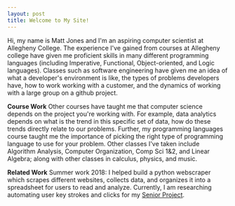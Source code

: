 ```yaml
---
layout: post
title: Welcome to My Site!
---
```


Hi, my name is Matt Jones and I'm an aspiring computer scientist at Allegheny College. The experience I've gained from courses at Allegheny college have given me proficient skills in many different programming languages (including Imperative, Functional, Object-oriented, and Logic languages). Classes such as software engineering have given me an idea of what a developer's environment is like, the types of problems developers have, how to work working with a customer, and the dynamics of working with a large group on a github project.

**Course Work**
Other courses have taught me that computer science depends on the project you're working with. For example, data analytics depends on what is the trend in this specific set of data, how do these trends directly relate to our problems. Further, my programming languages course taught me the importance of picking the right type of programming language to use for your problem. Other classes I've taken include Algorithm Analysis, Computer Organization, Comp Sci 1&2, and Linear Algebra; along with other classes in calculus, physics, and music.

**Related Work**
Summer work 2018: I helped build a python webscraper which scrapes different websites, collects data, and organizes it into a spreadsheet for users to read and analyze. Currently, I am researching automating user key strokes and clicks for my 
[Senior Project](https://sites.google.com/allegheny.edu/automating-user-actions).
